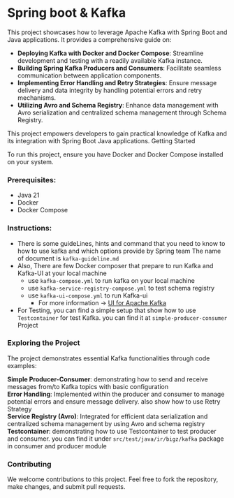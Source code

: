 # Spring boot & Kafka

This project showcases how to leverage Apache Kafka with Spring Boot and Java applications. It provides a comprehensive guide on:

- **Deploying Kafka with Docker and Docker Compose**: Streamline development and testing with a readily available Kafka instance.
- **Building Spring Kafka Producers and Consumers**: Facilitate seamless communication between application components.
- **Implementing Error Handling and Retry Strategies**: Ensure message delivery and data integrity by handling potential errors and retry mechanisms.
- **Utilizing Avro and Schema Registry**: Enhance data management with Avro serialization and centralized schema management through Schema Registry.

This project empowers developers to gain practical knowledge of Kafka and its integration with Spring Boot Java applications.
Getting Started

To run this project, ensure you have Docker and Docker Compose installed on your system.

### Prerequisites:

- Java 21
- Docker
- Docker Compose

### Instructions:
- There is some guideLines, hints and command that you need to know to how to use kafka and which options provide by Spring team
  The name of document is `kafka-guideline.md`
- Also, There are few Docker composer that prepare to run Kafka and Kafka-UI at your local machine
  - use `kafka-compose.yml` to run kafka on your local machine 
  - use `kafka-service-registry-compose.yml` to test schema registry
  - use `kafka-ui-compose.yml` to run Kafka-ui 
    - For more information -> [UI for Apache Kafka](https://github.com/provectus/kafka-ui)
- For Testing, you can find a simple setup that show how to use `Testcontainer` for test Kafka. you can find it at `simple-producer-consumer` Project

### Exploring the Project

The project demonstrates essential Kafka functionalities through code examples:

**Simple Producer-Consumer**: demonstrating how to send and receive messages from/to Kafka topics with basic configuration <br>
**Error Handling**: Implemented within the producer and consumer to manage potential errors and ensure message delivery. also show how to use Retry Strategy <br>
**Service Registry (Avro)**: Integrated for efficient data serialization and centralized schema management by using Avro and schema registry <br>
**Testcontainer**: demonstrating how to use Testcontainer to test producer and consumer. you can find it under `src/test/java/ir/bigz/kafka` package in consumer and producer module <br>

### Contributing

We welcome contributions to this project. Feel free to fork the repository, make changes, and submit pull requests.
